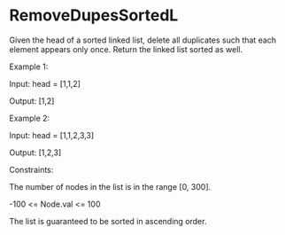 # RemoveDupesSortedL

Given the head of a sorted linked list, delete all duplicates such that each element appears only once. Return the linked list sorted as well.

 

Example 1:


Input: head = [1,1,2]

Output: [1,2]


Example 2:


Input: head = [1,1,2,3,3]

Output: [1,2,3]
 

Constraints:

The number of nodes in the list is in the range [0, 300].

-100 <= Node.val <= 100

The list is guaranteed to be sorted in ascending order.

